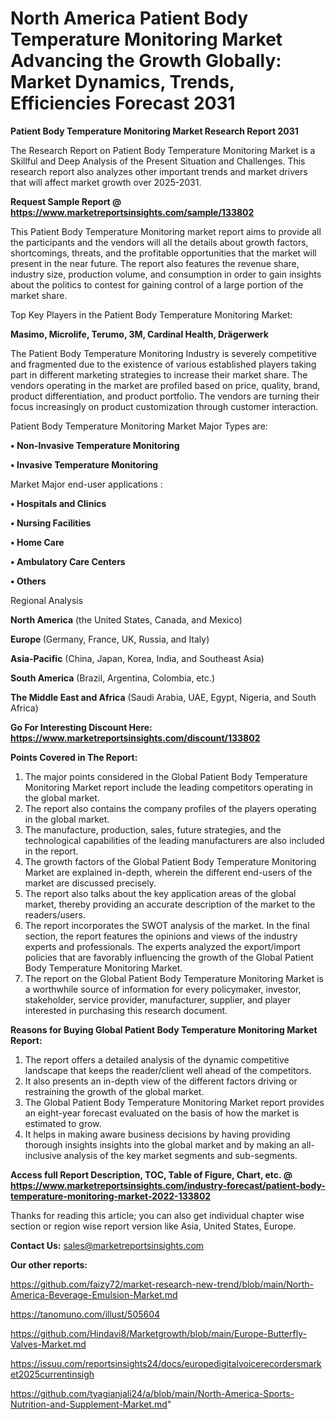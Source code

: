 # North America Patient Body Temperature Monitoring Market Advancing the Growth Globally: Market Dynamics, Trends, Efficiencies Forecast 2031

<strong>Patient Body Temperature Monitoring Market Research Report 2031</strong>

The Research Report on Patient Body Temperature Monitoring Market is a Skillful and Deep Analysis of the Present Situation and Challenges. This research report also analyzes other important trends and market drivers that will affect market growth over 2025-2031.

<strong>Request Sample Report @ <a href=https://www.marketreportsinsights.com/sample/133802>https://www.marketreportsinsights.com/sample/133802</a></strong>

This Patient Body Temperature Monitoring market report aims to provide all the participants and the vendors will all the details about growth factors, shortcomings, threats, and the profitable opportunities that the market will present in the near future. The report also features the revenue share, industry size, production volume, and consumption in order to gain insights about the politics to contest for gaining control of a large portion of the market share.

Top Key Players in the Patient Body Temperature Monitoring Market:

<strong>Masimo, Microlife, Terumo, 3M, Cardinal Health, Drägerwerk</strong>

The Patient Body Temperature Monitoring Industry is severely competitive and fragmented due to the existence of various established players taking part in different marketing strategies to increase their market share. The vendors operating in the market are profiled based on price, quality, brand, product differentiation, and product portfolio. The vendors are turning their focus increasingly on product customization through customer interaction.

Patient Body Temperature Monitoring Market Major Types are:

<strong>• Non-Invasive Temperature Monitoring

• Invasive Temperature Monitoring</strong>

Market Major end-user applications :

<strong>• Hospitals and Clinics

• Nursing Facilities

• Home Care

• Ambulatory Care Centers

• Others</strong>

Regional Analysis

</u><strong><b>North America</b></strong> (the United States, Canada, and Mexico)

<strong><b>Europe </b></strong>(Germany, France, UK, Russia, and Italy)

<strong><b>Asia-Pacific</b></strong> (China, Japan, Korea, India, and Southeast Asia)

<strong><b>South America</b></strong> (Brazil, Argentina, Colombia, etc.)

<strong><b>The Middle East and Africa</b></strong> (Saudi Arabia, UAE, Egypt, Nigeria, and South Africa)

<strong>Go For Interesting Discount Here: <a href=https://www.marketreportsinsights.com/discount/133802>https://www.marketreportsinsights.com/discount/133802</a></strong>

<strong>Points Covered in The Report:</strong>
<ol>
  <li>The major points considered in the Global Patient Body Temperature Monitoring Market report include the leading competitors operating in the global market.</li>
  <li>The report also contains the company profiles of the players operating in the global market.</li>
  <li>The manufacture, production, sales, future strategies, and the technological capabilities of the leading manufacturers are also included in the report.</li>
  <li>The growth factors of the Global Patient Body Temperature Monitoring Market are explained in-depth, wherein the different end-users of the market are discussed precisely.</li>
  <li>The report also talks about the key application areas of the global market, thereby providing an accurate description of the market to the readers/users.</li>
  <li>The report incorporates the SWOT analysis of the market. In the final section, the report features the opinions and views of the industry experts and professionals. The experts analyzed the export/import policies that are favorably influencing the growth of the Global Patient Body Temperature Monitoring Market.</li>
  <li>The report on the Global Patient Body Temperature Monitoring Market is a worthwhile source of information for every policymaker, investor, stakeholder, service provider, manufacturer, supplier, and player interested in purchasing this research document.</li>
</ol>
<strong>Reasons for Buying Global Patient Body Temperature Monitoring Market Report:</strong>

<ol>
  <li>The report offers a detailed analysis of the dynamic competitive landscape that keeps the reader/client well ahead of the competitors.</li>
  <li>It also presents an in-depth view of the different factors driving or restraining the growth of the global market.</li>
  <li>The Global Patient Body Temperature Monitoring Market report provides an eight-year forecast evaluated on the basis of how the market is estimated to grow.</li>
  <li>It helps in making aware business decisions by having providing thorough insights insights into the global market and by making an all-inclusive analysis of the key market segments and sub-segments.</li>
</ol>
<strong>Access full Report Description, TOC, Table of Figure, Chart, etc. @ <a href=https://www.marketreportsinsights.com/industry-forecast/patient-body-temperature-monitoring-market-2022-133802>https://www.marketreportsinsights.com/industry-forecast/patient-body-temperature-monitoring-market-2022-133802</a></strong>


Thanks for reading this article; you can also get individual chapter wise section or region wise report version like Asia, United States, Europe.

<strong>Contact Us:</strong>
sales@marketreportsinsights.com

<strong>Our other reports:</strong>

<a href=https://github.com/faizy72/market-research-new-trend/blob/main/North-America-Beverage-Emulsion-Market.md>https://github.com/faizy72/market-research-new-trend/blob/main/North-America-Beverage-Emulsion-Market.md</a>

<a href=https://tanomuno.com/illust/505604>https://tanomuno.com/illust/505604</a>

<a href=https://github.com/Hindavi8/Marketgrowth/blob/main/Europe-Butterfly-Valves-Market.md>https://github.com/Hindavi8/Marketgrowth/blob/main/Europe-Butterfly-Valves-Market.md</a>

<a href=https://issuu.com/reportsinsights24/docs/europedigitalvoicerecordersmarket2025currentinsigh>https://issuu.com/reportsinsights24/docs/europedigitalvoicerecordersmarket2025currentinsigh</a>

<a href=https://github.com/tyagianjali24/a/blob/main/North-America-Sports-Nutrition-and-Supplement-Market.md>https://github.com/tyagianjali24/a/blob/main/North-America-Sports-Nutrition-and-Supplement-Market.md</a>"
